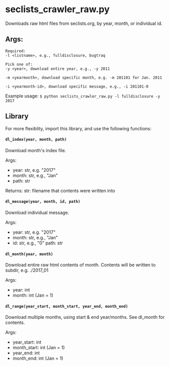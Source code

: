 # seclists_crawler_raw.py

Downloads raw html files from seclists.org, by year, month, or individual id.

## Args:

    Required: 
    -l <listname>, e.g., fulldisclosure, bugtraq
    
    Pick one of:     
    -y <year>, download entire year, e.g., -y 2011

    -m <yearmonth>, download specific month, e.g. -m 201101 for Jan. 2011

    -i <yearmonth-id>, download specific message, e.g., -i 201101-0

Example usage: `$ python seclists_crawler_raw.py -l fulldisclosure -y 2017`

## Library
For more flexiblity, import this library, and use the following functions:

#### `dl_index(year, month, path)`

Download month's index file.

Args:
* year: str, e.g. "2017"
* month: str, e.g., "Jan"
* path: str

Returns:
str: filename that contents were written into


#### `dl_message(year, month, id, path)`

Download individual message.

Args: 
* year: str, e.g. "2017"
* month: str, e.g., "Jan"
* id: str, e.g., "0"
path: str


#### `dl_month(year, month)`

Download entire raw html contents of month.
Contents will be written to subdir, e.g. ./2017_01

Args: 
* year: int
* month: int (Jan = 1)

#### `dl_range(year_start, month_start, year_end, month_end)`

Download multiple months, using start & end year/months.
See dl_month for contents.

Args:
* year_start: int
* month_start: int (Jan = 1)
* year_end: int
* month_end: int (Jan = 1)

